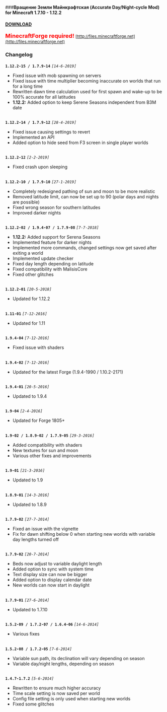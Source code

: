 ###**Вращение Земли Майнкрафтская (Accurate Day/Night-cycle Mod) for Minecraft 1.7.10 - 1.12.2**

#### **[DOWNLOAD](https://github.com/Sedridor/B3M/wiki/Downloads)**

**<font size=4 color=red>MinecraftForge required!</font>**
<font size=2>[http://files.minecraftforge.net](http://files.minecraftforge.net)</font>

### **Changelog**

**`1.12.2-15 / 1.7.9-14`** *`[14-6-2019]`*
- Fixed issue with mob spawning on servers
- Fixed issue with time multiplier becoming inaccurate on worlds that run for a long time
- Rewritten dawn time calculation used for first spawn and wake-up to be 100% accurate for all latitudes
- **1.12.2:** Added option to keep Serene Seasons independent from B3M date
##
**`1.12.2-14 / 1.7.9-12`** *`[28-4-2019]`*
- Fixed issue causing settings to revert
- Implemented an API
- Added option to hide seed from F3 screen in single player worlds
##
**`1.12.2-12`** *`[2-2-2019]`*
- Fixed crash upon sleeping
##
**`1.12.2-10 / 1.7.9-10`** *`[27-1-2019]`*
- Completely redesigned pathing of sun and moon to be more realistic
- Removed latitude limit, can now be set up to 90 (polar days and nights are possible)
- Fixed wrong season for southern latitudes
- Improved darker nights
##
**`1.12.2-02 / 1.9.4-07 / 1.7.9-08`** *`[7-7-2018]`*
- **1.12.2:** Added support for Serena Seasons
- Implemented feature for darker nights
- Implemented more commands, changed settings now get saved after exiting a world
- Implemented update checker
- Fixed day length depending on latitude
- Fixed compatibility with MalisisCore
- Fixed other glitches
##
**`1.12.2-01`** *`[20-5-2018]`*
- Updated for 1.12.2
##
**`1.11-01`** *`[7-12-2016]`*
- Updated for 1.11
##
**`1.9.4-04`** *`[7-12-2016]`*
- Fixed issue with shaders
##
**`1.9.4-02`** *`[7-12-2016]`*
- Updated for the latest Forge (1.9.4-1990 / 1.10.2-2171)
##
**`1.9.4-01`** *`[20-5-2016]`*
- Updated to 1.9.4
##
**`1.9-04`** *`[2-4-2016]`*
- Updated for Forge 1805+
##
**`1.9-02 / 1.8.9-02 / 1.7.9-05`** *`[29-3-2016]`*
- Added compatibility with shaders
- New textures for sun and moon
- Various other fixes and improvements
##
**`1.9-01`** *`[21-3-2016]`*
- Updated to 1.9
##
**`1.8.9-01`** *`[14-3-2016]`*
- Updated to 1.8.9
##
**`1.7.9-02`** *`[27-7-2014]`*
- Fixed an issue with the vignette
- Fix for dawn shifting below 0 when starting new worlds with variable day lengths turned off
##
**`1.7.9-02`** *`[20-7-2014]`*
- Beds now adjust to variable daylight length
- Added option to sync with system time
- Text display size can now be bigger
- Added option to display calendar date
- New worlds can now start in daylight
##
**`1.7.9-01`** *`[27-6-2014]`*
- Updated to 1.7.10
##
**`1.5.2-09 / 1.7.2-07 / 1.6.4-06`** *`[14-6-2014]`*
- Various fixes
##
**`1.5.2-08 / 1.7.2-05`** *`[7-6-2014]`*
- Variable sun path, its declination will vary depending on season
- Variable day/night lengths, depending on season
##
**`1.4.7-1.7.2`** *`[5-6-2014]`*
- Rewritten to ensure much higher accuracy
- Time scale setting is now saved per world
- Config file setting is only used when starting new worlds
- Fixed some glitches
